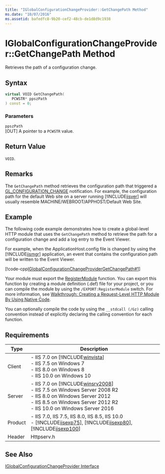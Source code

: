 ```yaml
---
title: "IGlobalConfigurationChangeProvider::GetChangePath Method"
ms.date: "10/07/2016"
ms.assetid: bafedfc8-9b20-cef2-48cb-de1d8d9c1938
---
```

# IGlobalConfigurationChangeProvider::GetChangePath Method
Retrieves the path of a configuration change.  
  
## Syntax  
  
```cpp  
virtual VOID GetChangePath(  
   PCWSTR* ppszPath  
) const = 0;  
```  
  
### Parameters  
 `ppszPath`  
 [OUT] A pointer to a `PCWSTR` value.  
  
## Return Value  
 `VOID`.  
  
## Remarks  
 The `GetChangePath` method retrieves the configuration path that triggered a [GL_CONFIGURATION_CHANGE](../../web-development-reference/native-code-api-reference/request-processing-constants.md) notification. For example, the configuration path for the default Web site on a server running [!INCLUDE[iisver](../../wmi-provider/includes/iisver-md.md)] will usually resemble MACHINE/WEBROOT/APPHOST/Default Web Site.  
  
## Example  
 The following code example demonstrates how to create a global-level HTTP module that uses the `GetChangePath` method to retrieve the path for a configuration change and add a log entry to the Event Viewer.  
  
 For example, when the ApplicationHost.config file is changed by using the [!INCLUDE[iismgr](../../wmi-provider/includes/iismgr-md.md)] application, an event that contains the configuration path will be written to the Event Viewer.  
  
 [!code-cpp[IGlobalConfigurationChangeProviderGetChangePath#1](../../../samples/snippets/cpp/VS_Snippets_IIS/IIS7/IGlobalConfigurationChangeProviderGetChangePath/cpp/IGlobalConfigurationChangeProviderGetChangePath.cpp#1)]  
  
 Your module must export the [RegisterModule](../../web-development-reference/native-code-api-reference/pfn-registermodule-function.md) function. You can export this function by creating a module definition (.def) file for your project, or you can compile the module by using the `/EXPORT:RegisterModule` switch. For more information, see [Walkthrough: Creating a Request-Level HTTP Module By Using Native Code](../../web-development-reference/native-code-development-overview/walkthrough-creating-a-request-level-http-module-by-using-native-code.md).  
  
 You can optionally compile the code by using the `__stdcall (/Gz)` calling convention instead of explicitly declaring the calling convention for each function.  
  
## Requirements  
  
|Type|Description|  
|----------|-----------------|  
|Client|-   IIS 7.0 on [!INCLUDE[winvista](../../wmi-provider/includes/winvista-md.md)]<br />-   IIS 7.5 on Windows 7<br />-   IIS 8.0 on Windows 8<br />-   IIS 10.0 on Windows 10|  
|Server|-   IIS 7.0 on [!INCLUDE[winsrv2008](../../wmi-provider/includes/winsrv2008-md.md)]<br />-   IIS 7.5 on Windows Server 2008 R2<br />-   IIS 8.0 on Windows Server 2012<br />-   IIS 8.5 on Windows Server 2012 R2<br />-   IIS 10.0 on Windows Server 2016|  
|Product|-   IIS 7.0, IIS 7.5, IIS 8.0, IIS 8.5, IIS 10.0<br />-   [!INCLUDE[iisexp75](../../web-development-reference/native-code-api-reference/includes/iisexp75-md.md)], [!INCLUDE[iisexp80](../../web-development-reference/native-code-api-reference/includes/iisexp80-md.md)], [!INCLUDE[iisexp100](../../web-development-reference/native-code-api-reference/includes/iisexp100-md.md)]|  
|Header|Httpserv.h|  
  
## See Also  
 [IGlobalConfigurationChangeProvider Interface](../../web-development-reference/native-code-api-reference/iglobalconfigurationchangeprovider-interface.md)
